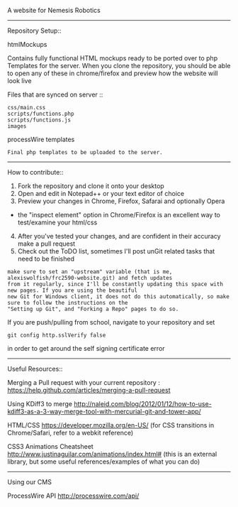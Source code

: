 A website for Nemesis Robotics

***
Repository Setup::

htmlMockups
	
Contains fully functional HTML mockups ready to be ported over to php Templates for the server. When you clone the repository, you should be able to open any
of these in chrome/firefox and preview how the website will look live
			
Files that are synced on server ::
				
	css/main.css
	scripts/functions.php
	scripts/functions.js
	images
	
processWire templates
		
	Final php templates to be uploaded to the server. 
	
***
How to contribute::

1. Fork the repository and clone it onto your desktop
2. Open and edit in Notepad++ or your text editor of choice
3. Preview your changes in Chrome, Firefox, Safarai and optionally Opera
  * the "inspect element" option in Chrome/Firefox is an excellent way to test/examine your html/css
4. After you've tested your changes, and are confident in their accuracy make a pull request
5. Check out the ToDO list, sometimes I'll post unGit related tasks that need to be finished

```
make sure to set an "upstream" variable (that is me, alexiswolfish/frc2590-website.git) and fetch updates
from it regularly, since I'll be constantly updating this space with new pages. If you are using the beautiful
new Git for Windows client, it does not do this automatically, so make sure to follow the instructions on the
"Setting up Git", and "Forking a Repo" pages to do so.
```

If you are push/pulling from school, navigate to your repository and set

    git config http.sslVerify false

in order to get around the self signing certificate error

***
Useful Resources::

Merging a Pull request with your current repository
: https://help.github.com/articles/merging-a-pull-request

Using KDiff3 to merge
http://naleid.com/blog/2012/01/12/how-to-use-kdiff3-as-a-3-way-merge-tool-with-mercurial-git-and-tower-app/

HTML/CSS
https://developer.mozilla.org/en-US/
(for CSS transitions in Chrome/Safari, refer to a webkit reference)

CSS3 Animations Cheatsheet
http://www.justinaguilar.com/animations/index.html#
(this is an external library, but some useful references/examples of what you can do)

***
Using our CMS

ProcessWire API
http://processwire.com/api/

